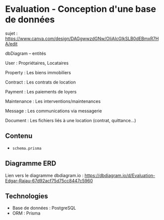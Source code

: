 
# Evaluation - Conception d'une base de données

sujet : https://www.canva.com/design/DAGgwwzdGNw/OIiAIcGIkSLB0dEBmxR7HA/edit


dbDiagram – entités

User : Propriétaires, Locataires 

Property : Les biens immobiliers

Contract : Les contrats de location

Payment : Les paiements de loyers

Maintenance : Les interventions/maintenances

Message : Les communications via messagerie

Document : Les fichiers liés à une location (contrat, quittance…)



## Contenu
- `schema.prisma` 

## Diagramme ERD
Lien vers le diagramme dbdiagram.io : https://dbdiagram.io/d/Evaluation-Edgar-Rajau-67d92acf75d75cc8447c5960

## Technologies
- Base de données : PostgreSQL
- ORM : Prisma
